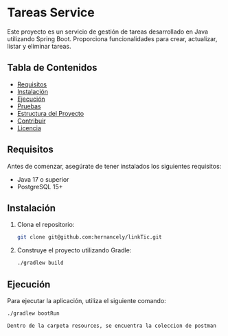 ﻿# Tareas Service

Este proyecto es un servicio de gestión de tareas desarrollado en Java utilizando Spring Boot. Proporciona funcionalidades para crear, actualizar, listar y eliminar tareas.

## Tabla de Contenidos

- [Requisitos](#requisitos)
- [Instalación](#instalación)
- [Ejecución](#ejecución)
- [Pruebas](#pruebas)
- [Estructura del Proyecto](#estructura-del-proyecto)
- [Contribuir](#contribuir)
- [Licencia](#licencia)

## Requisitos

Antes de comenzar, asegúrate de tener instalados los siguientes requisitos:

- Java 17 o superior
- PostgreSQL 15+

## Instalación

1. Clona el repositorio:

    ```bash
    git clone git@github.com:hernancely/linkTic.git
    ```

2. Construye el proyecto utilizando Gradle:

    ```bash
    ./gradlew build
    ```

## Ejecución

Para ejecutar la aplicación, utiliza el siguiente comando:

```bash
./gradlew bootRun

Dentro de la carpeta resources, se encuentra la coleccion de postman
